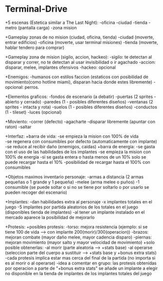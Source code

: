 # Terminal-Drive

+5 escenas (Estetica similar a The Last Night):
	-oficina
	-ciudad
	-tienda
	-metro (pantalla carga)
	-zona mision

+Gameplay zonas de no mision (ciudad, oficina, tienda)
	-ciudad (moverte, entrar edificios)
	-oficina (moverte, usar terminal misiones)
	-tienda (moverte, hablar tendero para comprar)

+Gameplay zona de mision (sigilo, accion, hackeo):
	-sigilo: te detectan al disparar y correr, no te detectan al usar invisibilidad o ir agachado
	-accion: disparar, melee, implantes ofensivos
	-hackeo: opcional	

+Enemigos:
	-humanos con estilos faccion (estaticos con posibilidad de movimiento(como hotline miami), disparan hacia donde estes libremente)
	-opcional: perros.

+Elementos graficos:
	-fondos de escenario (a debatir)
	-puertas (2 sprites - abierto y cerrado)
	-paredes (1 - posibles diferentes diseños)
	-ventanas (2 sprites - intacta y rota)
	-suelos (1 - posibles diferentes diseños)
	-conductos (1 - tileset)
	-luces (opcional)

+Moviento:
	-correr (defecto)
	-agacharte
	-disparar libremente (apuntar con raton)
	-saltar

+Interfaz:
	+barra de vida:
		-se empieza la mision con 100% de vida	
		-se regenera con consumibles por defecto (automaticamente con implante)
		-se reduce al recibir daño (enemigos, caidas)
	+barra de energia: 
		-se gasta con el uso de las habilidades de los implantes
		-se empieza la mision con 100% de energia
		-si se gasta entera o hasta menos de un 10% solo se puede recargar hasta el 10%
		-posibilidad de recargar hasta el 100% con consumibles
 
+Objetos maximos inventario personaje:
	-armas a distancia (2 armas pequeñas o 1 grande y 1 pequeña)
	-melee (arma melee o puños)
	-1 consumible (se puede soltar o si no se tiene por soltarlo o por usarlo se pueden recoger del escenario)

+Implantes: 
	-dan habilidades extra al personaje
	-x implantes totales en el juego
	-5 implantes por partida aleatorios de los totales en el juego (disponibles tienda de implantes)
	-al tener un implante instalado en el mercado aparece la posibilidad de mejorarlo

+Protesis:
	+posibles protesis:
		-torso: mejora resistencia (ejemplo: si se tiene 100 de vida --> con implante 200(morir)/300(operacion))
		-brazos: mejoran combate (mayor daño melee, mayor cadencia disparo)
		-piernas: mejoran movimiento (mayor salto y mayor velocidad de movimiento)
	+solo posible obtenerlas:
		-al morir (parte aleatoria --> +stats base)
		-al operarse (seleccion parte del cuerpo a sustituir --> +stats base y +bonus extra stats)
	-cada protesis implica estar mas cerca del final de la partida (no importa si es al morir o al operarse)
	-idea a comentar en grupo: las protesis obtenidas por operacion a parte de "+bonus extra stats" se añade un implante a elegir no disponible 		en la tienda de implantes de los implantes totales del juego
